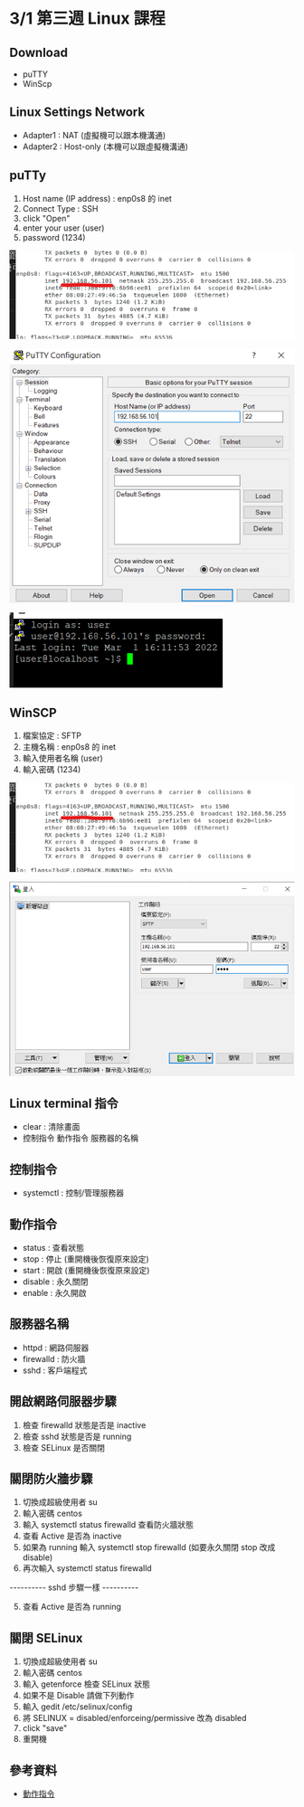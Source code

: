 # 3/1 第三週 Linux 課程

## Download
* puTTY
* WinScp

## Linux Settings Network
* Adapter1 : NAT (虛擬機可以跟本機溝通)
* Adapter2 : Host-only (本機可以跟虛擬機溝通)

## puTTy
1. Host name (IP address) : enp0s8 的 inet 
2. Connect Type : SSH
3. click "Open"
4. enter your user (user)
5. password (1234)

![](https://github.com/yucing/linux/blob/main/picture/putty1.png)

![](https://github.com/yucing/linux/blob/main/picture/putty2.png)

![](https://github.com/yucing/linux/blob/main/picture/putty3.png)

## WinSCP
1. 檔案協定 : SFTP
2. 主機名稱 : enp0s8 的 inet 
3. 輸入使用者名稱 (user)
4. 輸入密碼 (1234)

![](https://github.com/yucing/linux/blob/main/picture/putty1.png)

![](https://github.com/yucing/linux/blob/main/picture/winscp.png)

## Linux terminal 指令
* clear : 清除畫面
* 控制指令 動作指令 服務器的名稱

## 控制指令
* systemctl : 控制/管理服務器

## 動作指令
* status : 查看狀態
* stop : 停止 (重開機後恢復原來設定)
* start : 開啟 (重開機後恢復原來設定)
* disable : 永久關閉
* enable : 永久開啟

## 服務器名稱
* httpd : 網路伺服器
* firewalld : 防火牆
* sshd : 客戶端程式

## 開啟網路伺服器步驟
1. 檢查 firewalld 狀態是否是 inactive
2. 檢查 sshd 狀態是否是 running
3. 檢查 SELinux 是否關閉

## 關閉防火牆步驟
1. 切換成超級使用者 su
2. 輸入密碼 centos
3. 輸入 systemctl status firewalld 查看防火牆狀態
4. 查看 Active 是否為 inactive
5. 如果為 running 輸入 systemctl stop firewalld (如要永久關閉 stop 改成 disable)
6. 再次輸入 systemctl status firewalld

---------- sshd 步驟一樣 ----------

5. 查看 Active 是否為 running

## 關閉 SELinux
1. 切換成超級使用者 su
2. 輸入密碼 centos
3. 輸入 getenforce 檢查 SELinux 狀態
4. 如果不是 Disable 請做下列動作
5. 輸入 gedit /etc/selinux/config
6. 將 SELINUX = disabled/enforceing/permissive 改為 disabled
7. click "save"
8. 重開機

## 參考資料
* [動作指令](https://blog.gtwang.org/linux/linux-basic-systemctl-systemd-service-unit-tutorial-examples/)
